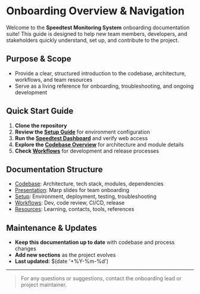 # Onboarding Overview & Navigation

Welcome to the **Speedtest Monitoring System** onboarding documentation suite! This guide is designed to help new team members, developers, and stakeholders quickly understand, set up, and contribute to the project.

## Purpose & Scope
- Provide a clear, structured introduction to the codebase, architecture, workflows, and team resources
- Serve as a living reference for onboarding, troubleshooting, and ongoing development

## Quick Start Guide
1. **Clone the repository**
2. **Review the [Setup Guide](setup/development.md)** for environment configuration
3. **Run the [Speedtest Dashboard](../speedtest_to_web_fast.sh)** and verify web access
4. **Explore the [Codebase Overview](codebase/CODEBASE.md)** for architecture and module details
5. **Check [Workflows](workflows/development.md)** for development and release processes

## Documentation Structure
- [Codebase](codebase/CODEBASE.md): Architecture, tech stack, modules, dependencies
- [Presentation](presentation/PRESENTATION.md): Marp slides for team onboarding
- [Setup](setup/development.md): Environment, deployment, testing, troubleshooting
- [Workflows](workflows/development.md): Dev, code review, CI/CD, release
- [Resources](resources/learning-paths.md): Learning, contacts, tools, references

## Maintenance & Updates
- **Keep this documentation up to date** with codebase and process changes
- **Add new sections** as the project evolves
- **Last updated:** $(date '+%Y-%m-%d')

---

> For any questions or suggestions, contact the onboarding lead or project maintainer. 